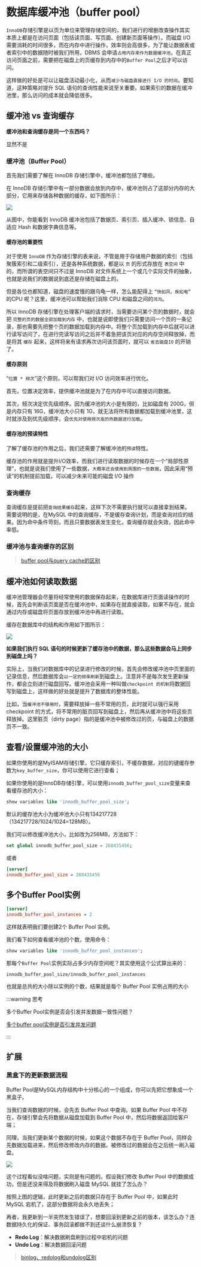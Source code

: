 # 数据库缓冲池（buffer pool）

`InnoDB`存储引擎是以页为单位来管理存储空间的，我们进行的增删改查操作其实本质上都是在访问页面（包括读页面、写页面、创建新页面等操作）。而磁盘 I/O 需要消耗的时间很多，而在内存中进行操作，效率则会高很多，为了能让数据表或者索引中的数据随时被我们所用，DBMS 会申请`占用内存来作为数据缓冲池`，在真正访问页面之前，需要把在磁盘上的页缓存到内存中的`Buffer Pool`之后才可以访问。

这样做的好处是可以让磁盘活动最小化，从而`减少与磁盘直接进行 I/O 的时间`。要知道，这种策略对提升 SQL 语句的查询性能来说至关重要。如果索引的数据在缓冲池里，那么访问的成本就会降低很多。

## 缓冲池 vs 查询缓存

**缓冲池和查询缓存是同一个东西吗？**

显然不是

### 缓冲池（Buffer Pool）

首先我们需要了解在 InnoDB 存储引擎中，缓冲池都包括了哪些。

在 InnoDB 存储引擎中有一部分数据会放到内存中，缓冲池则占了这部分内存的大部分，它用来存储各种数据的缓存，如下图所示：

![](./assets/buffer-pool.png)

从图中，你能看到 InnoDB 缓冲池包括了数据页、索引页、插入缓冲、锁信息、自适应 Hash 和数据字典信息等。

#### 缓存池的重要性

对于使用 `InnoDB` 作为存储引擎的表来说，不管是用于存储用户数据的索引（包括聚簇索引和二级索引），还是各种系统数据，都是以 `页` 的形式存放在 `表空间` 中的，而所谓的表空间只不过是 InnoDB 对文件系统上一个或几个实际文件的抽象，也就是说我们的数据说到底还是存储在磁盘上的。

但是各位也都知道，磁盘的速度慢的跟乌龟一样，怎么能配得上 `“快如风，疾如电”` 的CPU 呢？这里，缓冲池可以帮助我们消除 CPU 和磁盘之间的`鸿沟`。

所以 InnoDB 存储引擎在处理客户端的请求时，当需要访问某个页的数据时，就会把 `完整的页的数据全部加载到内存` 中，也就是说即使我们只需要访问一个页的一条记录，那也需要先把整个页的数据加载到内存中。将整个页加载到内存中后就可以进行读写访问了，在进行完读写访问之后并不着急把该页对应的内存空间释放掉，而是将其 `缓存` 起来，这样将来有请求再次访问该页面时，就可以 `省去磁盘IO` 的开销了。

#### 缓存原则

“`位置 * 频次`”这个原则，可以帮我们对 I/O 访问效率进行优化。

首先，位置决定效率，提供缓冲池就是为了在内存中可以直接访问数据。

其次，频次决定优先级顺序。因为缓冲池的大小是有限的，比如磁盘有 200G，但是内存只有 16G，缓冲池大小只有 1G，就无法将所有数据都加载到缓冲池里，这时就涉及到优先级顺序，会`优先对使用频次高的热数据进行加载`。

#### 缓存池的预读特性

了解了缓存池的作用之后，我们还需要了解缓冲池的`预读`特性。

缓存池的作用就是提升I/O效率，而我们进行读取数据的时候存在一个“局部性原理”，也就是说我们使用了一些数据，`大概率还会使用到周围的一些数据`，因此采用“预读”的机制提前加载，可以减少未来可能的磁盘 I/O 操作

### 查询缓存

查询缓存是提前把`查询结果缓存`起来，这样下次不需要执行就可以直接拿到结果。需要说明的是，在MySQL 中的查询缓存，不是缓存查询计划，而是查询对应的结果。因为命中条件苛刻，而且只要数据表发生变化，查询缓存就会失效，因此命中率低。

### 缓冲池与查询缓存的区别

> [buffer pool与query cache的区别](./bufferpool与querycache的区别.md)


## 缓冲池如何读取数据

缓冲池管理器会尽量将经常使用的数据保存起来，在数据库进行页面读操作的时候，首先会判断该页面是否在缓冲池中，如果存在就直接读取，如果不存在，就会通过内存或磁盘将页面存放到缓冲池中再进行读取。

缓存在数据库中的结构和作用如下图所示：

![](./assets/buffer-pool读取数据.png)


**如果我们执行 SQL 语句的时候更新了缓存池中的数据，那么这些数据会马上同步到磁盘上吗？**

实际上，当我们对数据库中的记录进行修改的时候，首先会修改缓冲池中页里面的记录信息，然后数据库会`以一定的频率刷新`到磁盘上。注意并不是每次发生更新操作，都会立刻进行磁盘回写。缓冲池会采用一种叫做`checkpoint 的机制`将数据回写到磁盘上，这样做的好处就是提升了数据库的整体性能。

比如，当`缓冲池不够用时`，需要释放掉一些不常用的页，此时就可以强行采用 checkpoint 的方式，将不常用的脏页回写到磁盘上，然后再从缓冲池中将这些页释放掉。这里脏页（dirty page）指的是缓冲池中被修改过的页，与磁盘上的数据页不一致。

## 查看/设置缓冲池的大小

如果你使用的是MyISAM存储引擎，它只缓存索引，不缓存数据，对应的键缓存参数为`key_buffer_size`，你可以使用它进行查看；

如果你使用的是InnoDB存储引擎，可以使用`innodb_buffer_pool_size`变量来查看缓存池的大小：

```sql
show variables like 'innodb_buffer_pool_size';
```

默认的缓存池大小为缓冲池大小只有134217728（134217728/1024/1024=128MB）。

我们可以修改缓冲池大小，比如改为256MB，方法如下：

```sql
set global innodb_buffer_pool_size = 268435456;
```

或者

```ini
[server] 
innodb_buffer_pool_size = 268435456
```

## 多个Buffer Pool实例

```ini
[server] 
innodb_buffer_pool_instances = 2
```

这样就表明我们要创建2个 Buffer Pool 实例。

我们看下如何查看缓冲池的个数，使用命令：

```sql
show variables like 'innodb_buffer_pool_instances';
```

那每个`Buffer Pool`实例实际占多少内存空间呢？其实使用这个公式算出来的：

```
innodb_buffer_pool_size/innodb_buffer_pool_instances
```

也就是总共的大小除以实例的个数，结果就是每个 Buffer Pool 实例占用的大小

:::warning 思考

多个Buffer Pool实例是否会引发并发数据一致性问题？

[多个buffer pool实例是否引发并发问题](./多个bufferpool实例是否引发并发问题.md)

:::

## 扩展

### 黑盒下的更新数据流程

Buffer Pool是MySQL内存结构中十分核心的一个组成，你可以先把它想象成一个黑盒子。

当我们查询数据的时候，会先去 Buffer Pool 中查询。如果 Buffer Pool 中不存在，存储引擎会先将数据从磁盘加载到 Buffer Pool 中，然后将数据返回给客户端；

同理，当我们更新某个数据的时候，如果这个数据不存在于 Buffer Pool，同样会先数据加载进来，然后修改修改内存的数据。被修改过的数据会在之后统一刷入磁盘。

![](./assets/buffer-pool黑盒更新数据流程.png)

这个过程看似没啥问题，实则是有问题的。假设我们修改 Buffer Pool 中的数据成功，但是还没来得及将数据刷入磁盘 MySQL 就挂了怎么办？

按照上图的逻辑，此时更新之后的数据只存在于 Buffer Pool 中，如果此时 MySQL 宕机了，这部分数据将会永久地丢失；

再者，我更新到一半突然发生错误了，想要回滚到更新之前的版本，该怎么办？连数据持久化的保证、事务回滚都做不到还谈什么崩溃恢复？

- **Redo Log**：解决数据刷盘刷到过程中宕机的问题
- **Undo Log**：解决数据回滚问题

> [binlog、redolog和undolog区别](./binlog、redolog和undolog区别.md)